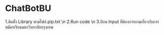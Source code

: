 # ChatBotBU
1.ติดตั้ง Library ตามไฟล์ pip.txt \n
2.Run code \n
3.ป้อน Input ที่ต้องการถามเกี่ยวกับการสมัครเรียนมหาวิทยาลัยกรุงเทพ
